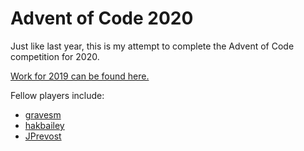 # Advent of Code 2020

Just like last year, this is my attempt to complete the Advent of Code
competition for 2020.

[Work for 2019 can be found here.](https://github.com/matt-bernhardt/advent_of_code_2019)

Fellow players include:

* [gravesm](https://github.com/gravesm/aoc2020)
* [hakbailey](https://github.com/hakbailey/advent-of-code-2020)
* [JPrevost](https://github.com/JPrevost/advent_of_code_2020)
